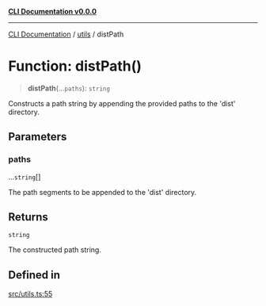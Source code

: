 [**CLI Documentation v0.0.0**](../../README.md)

***

[CLI Documentation](../../modules.md) / [utils](../README.md) / distPath

# Function: distPath()

> **distPath**(...`paths`): `string`

Constructs a path string by appending the provided paths to the 'dist' directory.

## Parameters

### paths

...`string`[]

The path segments to be appended to the 'dist' directory.

## Returns

`string`

The constructed path string.

## Defined in

[src/utils.ts:55](https://github.com/stonemjs/cli/blob/7903e21087d732d9d42947a348eb3c473963e042/src/utils.ts#L55)
